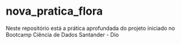 # nova_pratica_flora

Neste repositório está a prática aprofundada do projeto iniciado no Bootcamp Ciência de Dados Santander - Dio

